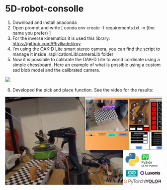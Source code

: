 # 5D-robot-consolle

1) Download and install anaconda
2) Open prompt and write [ conda env create -f requirements.txt -n (the name you prefer) ]
3) For the inverse kinematics it is used this library: https://github.com/Phylliade/ikpy
4) I'm using the OAK-D Lite smart stereo camera, you can find the script to manage it inside ./apllicationLib\\cameraLib folder
5) Now it is possibile to calibrate the OAK-D Lite to world cordinate using a simple chessboard.
   Here an example of what is possible using a custom ssd blob model and the calibrated camera.
   
![](https://github.com/AntonioConsiglio/5D-robot-consolle/blob/main/images/example_detection.gif)

6) Developed the pick and place function. See the video for the results:

[![Alt text](https://github.com/AntonioConsiglio/5D-robot-consolle/blob/main/images/Screenshot_ROBOTPROJECT.png)](https://www.youtube.com/watch?v=aZVqMUgobNk)

